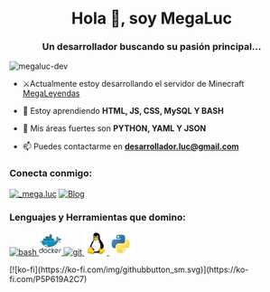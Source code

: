 <h1 align="center">Hola 👋, soy MegaLuc</h1>
<h3 align="center">Un desarrollador buscando su pasión principal...</h3>

<p align="left"> <img src="https://komarev.com/ghpvc/?username=megaluc-dev&label=Visitas&color=09bb27&style=plastic" alt="megaluc-dev" /> </p>

- ⚔️Actualmente estoy desarrollando el servidor de Minecraft [MegaLeyendas](http://www.megaleyendas.com)

- 🌱 Estoy aprendiendo **HTML, JS, CSS, MySQL Y BASH**

- 💬 Mis áreas fuertes son **PYTHON, YAML Y JSON**

- 📫 Puedes contactarme en **desarrollador.luc@gmail.com**

<h3 align="left">Conecta conmigo:</h3>
<p align="left">
<a href="https://instagram.com/_mega.luc" target="blank"><img align="center" src="https://raw.githubusercontent.com/rahuldkjain/github-profile-readme-generator/master/src/images/icons/Social/instagram.svg" alt="_mega.luc" height="40" width="40" /></a>
<a href="https://www.megaluc.dev/" target="blank"><img align="center" src="https://cdn-icons-png.flaticon.com/256/3669/3669967.png" alt="Blog" height="40" width="40" /></a> </p>

<h3 align="left">Lenguajes y Herramientas que domino:</h3>
<p align="left"> <a href="https://www.gnu.org/software/bash/" target="_blank" rel="noreferrer"> <img src="https://www.vectorlogo.zone/logos/gnu_bash/gnu_bash-icon.svg" alt="bash" width="40" height="40"/> </a> <a href="https://www.docker.com/" target="_blank" rel="noreferrer"> <img src="https://raw.githubusercontent.com/devicons/devicon/master/icons/docker/docker-original-wordmark.svg" alt="docker" width="40" height="40"/> </a> <a href="https://git-scm.com/" target="_blank" rel="noreferrer"> <img src="https://www.vectorlogo.zone/logos/git-scm/git-scm-icon.svg" alt="git" width="40" height="40"/> </a> <a href="https://www.linux.org/" target="_blank" rel="noreferrer"> <img src="https://raw.githubusercontent.com/devicons/devicon/master/icons/linux/linux-original.svg" alt="linux" width="40" height="40"/> </a> <a href="https://www.python.org" target="_blank" rel="noreferrer"> <img src="https://raw.githubusercontent.com/devicons/devicon/master/icons/python/python-original.svg" alt="python" width="40" height="40"/> </a> </p>
[![ko-fi](https://ko-fi.com/img/githubbutton_sm.svg)](https://ko-fi.com/P5P619A2C7)

